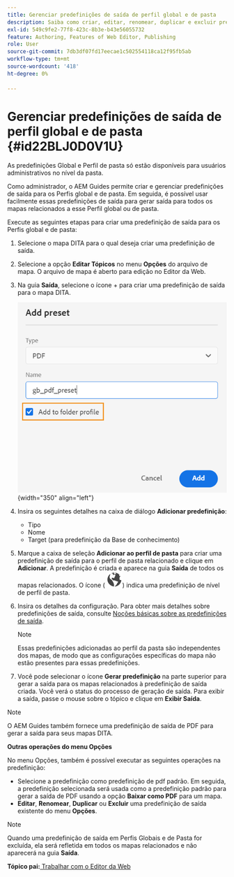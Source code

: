 ```yaml
---
title: Gerenciar predefinições de saída de perfil global e de pasta
description: Saiba como criar, editar, renomear, duplicar e excluir predefinições de saída de perfil global e de pasta como usuários administrativos no AEM Guides.
exl-id: 549c9fe2-77f8-423c-8b3e-b43e56055732
feature: Authoring, Features of Web Editor, Publishing
role: User
source-git-commit: 7db3df07fd17eecae1c502554118ca12f95fb5ab
workflow-type: tm+mt
source-wordcount: '418'
ht-degree: 0%

---
```


# Gerenciar predefinições de saída de perfil global e de pasta {#id22BLJ0D0V1U}

As predefinições Global e Perfil de pasta só estão disponíveis para usuários administrativos no nível da pasta.

Como administrador, o AEM Guides permite criar e gerenciar predefinições de saída para os Perfis global e de pasta. Em seguida, é possível usar facilmente essas predefinições de saída para gerar saída para todos os mapas relacionados a esse Perfil global ou de pasta.

Execute as seguintes etapas para criar uma predefinição de saída para os Perfis global e de pasta:

1. Selecione o mapa DITA para o qual deseja criar uma predefinição de saída.
1. Selecione a opção **Editar Tópicos** no menu **Opções** do arquivo de mapa. O arquivo de mapa é aberto para edição no Editor da Web.
1. Na guia **Saída**, selecione o ícone + para criar uma predefinição de saída para o mapa DITA.

   ![](images/add-global-output-preset.png){width="350" align="left"}

1. Insira os seguintes detalhes na caixa de diálogo **Adicionar predefinição**:
   - Tipo
   - Nome
   - Target \(para predefinição da Base de conhecimento\)
1. Marque a caixa de seleção **Adicionar ao perfil de pasta** para criar uma predefinição de saída para o perfil de pasta relacionado e clique em **Adicionar**. A predefinição é criada e aparece na guia **Saída** de todos os mapas relacionados. O ícone \( ![](images/global-preset-icon.svg)\) indica uma predefinição de nível de perfil de pasta.
1. Insira os detalhes da configuração. Para obter mais detalhes sobre predefinições de saída, consulte [Noções básicas sobre as predefinições de saída](./generate-output-understand-presets.md).

   >[!NOTE]
   >
   > Essas predefinições adicionadas ao perfil da pasta são independentes dos mapas, de modo que as configurações específicas do mapa não estão presentes para essas predefinições.

1. Você pode selecionar o ícone **Gerar predefinição** na parte superior para gerar a saída para os mapas relacionados à predefinição de saída criada. Você verá o status do processo de geração de saída. Para exibir a saída, passe o mouse sobre o tópico e clique em **Exibir Saída**.

>[!NOTE]
>
> O AEM Guides também fornece uma predefinição de saída de PDF para gerar a saída para seus mapas DITA.

**Outras operações do menu Opções**

No menu Opções, também é possível executar as seguintes operações na predefinição:

- Selecione a predefinição como predefinição de pdf padrão. Em seguida, a predefinição selecionada será usada como a predefinição padrão para gerar a saída de PDF usando a opção **Baixar como PDF** para um mapa.
- **Editar**, **Renomear**, **Duplicar** ou **Excluir** uma predefinição de saída existente do menu **Opções**.

>[!NOTE]
>
> Quando uma predefinição de saída em Perfis Globais e de Pasta for excluída, ela será refletida em todos os mapas relacionados e não aparecerá na guia **Saída**.

**Tópico pai:**[ Trabalhar com o Editor da Web](web-editor.md)
